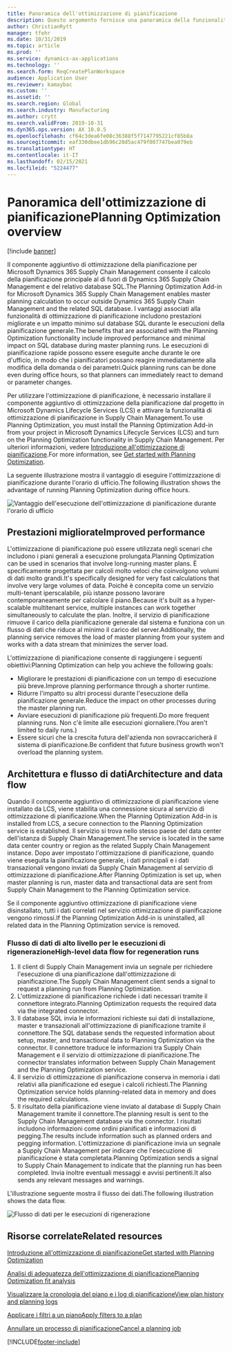 ```yaml
---
title: Panoramica dell'ottimizzazione di pianificazione
description: Questo argomento fornisce una panoramica della funzionalità di ottimizzazione di pianificazione.
author: ChristianRytt
manager: tfehr
ms.date: 10/31/2019
ms.topic: article
ms.prod: ''
ms.service: dynamics-ax-applications
ms.technology: ''
ms.search.form: ReqCreatePlanWorkspace
audience: Application User
ms.reviewer: kamaybac
ms.custom: ''
ms.assetid: ''
ms.search.region: Global
ms.search.industry: Manufacturing
ms.author: crytt
ms.search.validFrom: 2019-10-31
ms.dyn365.ops.version: AX 10.0.5
ms.openlocfilehash: cf64c3dea6fe08c36388f5f7147795221cf85b8a
ms.sourcegitcommit: eaf330dbee1db96c20d5ac479f007747bea079eb
ms.translationtype: HT
ms.contentlocale: it-IT
ms.lasthandoff: 02/15/2021
ms.locfileid: "5224477"
---
```

# <a name="planning-optimization-overview"></a><span data-ttu-id="8e8ea-103">Panoramica dell'ottimizzazione di pianificazione</span><span class="sxs-lookup"><span data-stu-id="8e8ea-103">Planning Optimization overview</span></span>

[!include [banner](../../includes/banner.md)]

<span data-ttu-id="8e8ea-104">Il componente aggiuntivo di ottimizzazione della pianificazione per Microsoft Dynamics 365 Supply Chain Management consente il calcolo della pianificazione principale al di fuori di Dynamics 365 Supply Chain Management e del relativo database SQL.</span><span class="sxs-lookup"><span data-stu-id="8e8ea-104">The Planning Optimization Add-in for Microsoft Dynamics 365 Supply Chain Management enables master planning calculation to occur outside Dynamics 365 Supply Chain Management and the related SQL database.</span></span> <span data-ttu-id="8e8ea-105">I vantaggi associati alla funzionalità di ottimizzazione di pianificazione includono prestazioni migliorate e un impatto minimo sul database SQL durante le esecuzioni della pianificazione generale.</span><span class="sxs-lookup"><span data-stu-id="8e8ea-105">The benefits that are associated with the Planning Optimization functionality include improved performance and minimal impact on SQL database during master planning runs.</span></span> <span data-ttu-id="8e8ea-106">Le esecuzioni di pianificazione rapide possono essere eseguite anche durante le ore d'ufficio, in modo che i pianificatori possano reagire immediatamente alla modifica della domanda o dei parametri.</span><span class="sxs-lookup"><span data-stu-id="8e8ea-106">Quick planning runs can be done even during office hours, so that planners can immediately react to demand or parameter changes.</span></span>

<span data-ttu-id="8e8ea-107">Per utilizzare l'ottimizzazione di pianificazione, è necessario installare il componente aggiuntivo di ottimizzazione della pianificazione dal progetto in Microsoft Dynamics Lifecycle Services (LCS) e attivare la funzionalità di ottimizzazione di pianificazione in Supply Chain Management.</span><span class="sxs-lookup"><span data-stu-id="8e8ea-107">To use Planning Optimization, you must install the Planning Optimization Add-in from your project in Microsoft Dynamics Lifecycle Services (LCS) and turn on the Planning Optimization functionality in Supply Chain Management.</span></span> <span data-ttu-id="8e8ea-108">Per ulteriori informazioni, vedere [Introduzione all'ottimizzazione di pianificazione](get-started.md).</span><span class="sxs-lookup"><span data-stu-id="8e8ea-108">For more information, see [Get started with Planning Optimization](get-started.md).</span></span>

<span data-ttu-id="8e8ea-109">La seguente illustrazione mostra il vantaggio di eseguire l'ottimizzazione di pianificazione durante l'orario di ufficio.</span><span class="sxs-lookup"><span data-stu-id="8e8ea-109">The following illustration shows the advantage of running Planning Optimization during office hours.</span></span>

![Vantaggio dell'esecuzione dell'ottimizzazione di pianificazione durante l'orario di ufficio](media/PlanningOptimization1.png)

## <a name="improved-performance"></a><span data-ttu-id="8e8ea-111">Prestazioni migliorate</span><span class="sxs-lookup"><span data-stu-id="8e8ea-111">Improved performance</span></span>

<span data-ttu-id="8e8ea-112">L'ottimizzazione di pianificazione può essere utilizzata negli scenari che includono i piani generali a esecuzione prolungata.</span><span class="sxs-lookup"><span data-stu-id="8e8ea-112">Planning Optimization can be used in scenarios that involve long-running master plans.</span></span> <span data-ttu-id="8e8ea-113">È specificamente progettata per calcoli molto veloci che coinvolgono volumi di dati molto grandi.</span><span class="sxs-lookup"><span data-stu-id="8e8ea-113">It's specifically designed for very fast calculations that involve very large volumes of data.</span></span> <span data-ttu-id="8e8ea-114">Poiché è concepita come un servizio multi-tenant iperscalabile, più istanze possono lavorare contemporaneamente per calcolare il piano.</span><span class="sxs-lookup"><span data-stu-id="8e8ea-114">Because it's built as a hyper-scalable multitenant service, multiple instances can work together simultaneously to calculate the plan.</span></span> <span data-ttu-id="8e8ea-115">Inoltre, il servizio di pianificazione rimuove il carico della pianificazione generale dal sistema e funziona con un flusso di dati che riduce al minimo il carico del server.</span><span class="sxs-lookup"><span data-stu-id="8e8ea-115">Additionally, the planning service removes the load of master planning from your system and works with a data stream that minimizes the server load.</span></span>

<span data-ttu-id="8e8ea-116">L'ottimizzazione di pianificazione consente di raggiungere i seguenti obiettivi:</span><span class="sxs-lookup"><span data-stu-id="8e8ea-116">Planning Optimization can help you achieve the following goals:</span></span>

- <span data-ttu-id="8e8ea-117">Migliorare le prestazioni di pianificazione con un tempo di esecuzione più breve.</span><span class="sxs-lookup"><span data-stu-id="8e8ea-117">Improve planning performance through a shorter runtime.</span></span>
- <span data-ttu-id="8e8ea-118">Ridurre l'impatto su altri processi durante l'esecuzione della pianificazione generale.</span><span class="sxs-lookup"><span data-stu-id="8e8ea-118">Reduce the impact on other processes during the master planning run.</span></span>
- <span data-ttu-id="8e8ea-119">Avviare esecuzioni di pianificazione più frequenti.</span><span class="sxs-lookup"><span data-stu-id="8e8ea-119">Do more frequent planning runs.</span></span> <span data-ttu-id="8e8ea-120">Non c'è limite alle esecuzioni giornaliere.</span><span class="sxs-lookup"><span data-stu-id="8e8ea-120">(You aren't limited to daily runs.)</span></span>
- <span data-ttu-id="8e8ea-121">Essere sicuri che la crescita futura dell'azienda non sovraccaricherà il sistema di pianificazione.</span><span class="sxs-lookup"><span data-stu-id="8e8ea-121">Be confident that future business growth won't overload the planning system.</span></span>

## <a name="architecture-and-data-flow"></a><span data-ttu-id="8e8ea-122">Architettura e flusso di dati</span><span class="sxs-lookup"><span data-stu-id="8e8ea-122">Architecture and data flow</span></span>

<span data-ttu-id="8e8ea-123">Quando il componente aggiuntivo di ottimizzazione di pianificazione viene installato da LCS, viene stabilita una connessione sicura al servizio di ottimizzazione di pianificazione.</span><span class="sxs-lookup"><span data-stu-id="8e8ea-123">When the Planning Optimization Add-in is installed from LCS, a secure connection to the Planning Optimization service is established.</span></span> <span data-ttu-id="8e8ea-124">Il servizio si trova nello stesso paese del data center dell'istanza di Supply Chain Management.</span><span class="sxs-lookup"><span data-stu-id="8e8ea-124">The service is located in the same data center country or region as the related Supply Chain Management instance.</span></span> <span data-ttu-id="8e8ea-125">Dopo aver impostato l'ottimizzazione di pianificazione, quando viene eseguita la pianificazione generale, i dati principali e i dati transazionali vengono inviati da Supply Chain Management al servizio di ottimizzazione di pianificazione.</span><span class="sxs-lookup"><span data-stu-id="8e8ea-125">After Planning Optimization is set up, when master planning is run, master data and transactional data are sent from Supply Chain Management to the Planning Optimization service.</span></span>

<span data-ttu-id="8e8ea-126">Se il componente aggiuntivo ottimizzazione di pianificazione viene disinstallato, tutti i dati correlati nel servizio ottimizzazione di pianificazione vengono rimossi.</span><span class="sxs-lookup"><span data-stu-id="8e8ea-126">If the Planning Optimization Add-in is uninstalled, all related data in the Planning Optimization service is removed.</span></span>

### <a name="high-level-data-flow-for-regeneration-runs"></a><span data-ttu-id="8e8ea-127">Flusso di dati di alto livello per le esecuzioni di rigenerazione</span><span class="sxs-lookup"><span data-stu-id="8e8ea-127">High-level data flow for regeneration runs</span></span>

1. <span data-ttu-id="8e8ea-128">Il client di Supply Chain Management invia un segnale per richiedere l'esecuzione di una pianificazione dall'ottimizzazione di pianificazione.</span><span class="sxs-lookup"><span data-stu-id="8e8ea-128">The Supply Chain Management client sends a signal to request a planning run from Planning Optimization.</span></span>
2. <span data-ttu-id="8e8ea-129">L'ottimizzazione di pianificazione richiede i dati necessari tramite il connettore integrato.</span><span class="sxs-lookup"><span data-stu-id="8e8ea-129">Planning Optimization requests the required data via the integrated connector.</span></span>
3. <span data-ttu-id="8e8ea-130">Il database SQL invia le informazioni richieste sui dati di installazione, master e transazionali all'ottimizzazione di pianificazione tramite il connettore.</span><span class="sxs-lookup"><span data-stu-id="8e8ea-130">The SQL database sends the requested information about setup, master, and transactional data to Planning Optimization via the connector.</span></span> <span data-ttu-id="8e8ea-131">Il connettore traduce le informazioni tra Supply Chain Management e il servizio di ottimizzazione di pianificazione.</span><span class="sxs-lookup"><span data-stu-id="8e8ea-131">The connector translates information between Supply Chain Management and the Planning Optimization service.</span></span>
4. <span data-ttu-id="8e8ea-132">Il servizio di ottimizzazione di pianificazione conserva in memoria i dati relativi alla pianificazione ed esegue i calcoli richiesti.</span><span class="sxs-lookup"><span data-stu-id="8e8ea-132">The Planning Optimization service holds planning-related data in memory and does the required calculations.</span></span>
5. <span data-ttu-id="8e8ea-133">Il risultato della pianificazione viene inviato al database di Supply Chain Management tramite il connettore.</span><span class="sxs-lookup"><span data-stu-id="8e8ea-133">The planning result is sent to the Supply Chain Management database via the connector.</span></span> <span data-ttu-id="8e8ea-134">I risultati includono informazioni come ordini pianificati e informazioni di pegging.</span><span class="sxs-lookup"><span data-stu-id="8e8ea-134">The results include information such as planned orders and pegging information.</span></span> <span data-ttu-id="8e8ea-135">L'ottimizzazione di pianificazione invia un segnale a Supply Chain Management per indicare che l'esecuzione di pianificazione è stata completata.</span><span class="sxs-lookup"><span data-stu-id="8e8ea-135">Planning Optimization sends a signal to Supply Chain Management to indicate that the planning run has been completed.</span></span> <span data-ttu-id="8e8ea-136">Invia inoltre eventuali messaggi e avvisi pertinenti.</span><span class="sxs-lookup"><span data-stu-id="8e8ea-136">It also sends any relevant messages and warnings.</span></span>

<span data-ttu-id="8e8ea-137">L'illustrazione seguente mostra il flusso dei dati.</span><span class="sxs-lookup"><span data-stu-id="8e8ea-137">The following illustration shows the data flow.</span></span>

![Flusso di dati per le esecuzioni di rigenerazione](media/PlanningOptimization2.png)

## <a name="related-resources"></a><span data-ttu-id="8e8ea-139">Risorse correlate</span><span class="sxs-lookup"><span data-stu-id="8e8ea-139">Related resources</span></span>

[<span data-ttu-id="8e8ea-140">Introduzione all'ottimizzazione di pianificazione</span><span class="sxs-lookup"><span data-stu-id="8e8ea-140">Get started with Planning Optimization</span></span>](get-started.md)

[<span data-ttu-id="8e8ea-141">Analisi di adeguatezza dell'ottimizzazione di pianificazione</span><span class="sxs-lookup"><span data-stu-id="8e8ea-141">Planning Optimization fit analysis</span></span>](planning-optimization-fit-analysis.md)

[<span data-ttu-id="8e8ea-142">Visualizzare la cronologia del piano e i log di pianificazione</span><span class="sxs-lookup"><span data-stu-id="8e8ea-142">View plan history and planning logs</span></span>](plan-history-logs.md)

[<span data-ttu-id="8e8ea-143">Applicare i filtri a un piano</span><span class="sxs-lookup"><span data-stu-id="8e8ea-143">Apply filters to a plan</span></span>](plan-filters.md)

[<span data-ttu-id="8e8ea-144">Annullare un processo di pianificazione</span><span class="sxs-lookup"><span data-stu-id="8e8ea-144">Cancel a planning job</span></span>](cancel-planning-job.md)


[!INCLUDE[footer-include](../../../includes/footer-banner.md)]
